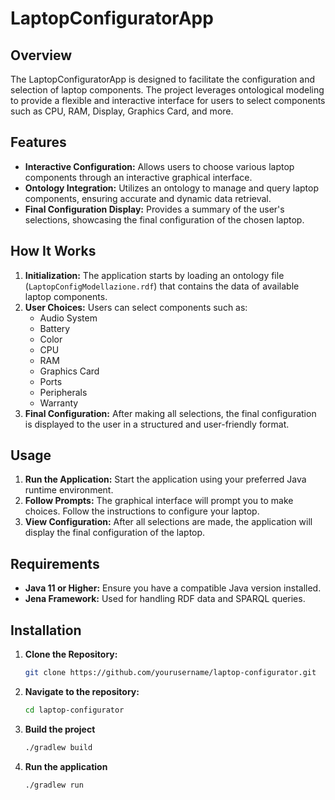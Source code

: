 # LaptopConfiguratorApp

## Overview
The LaptopConfiguratorApp is designed to facilitate the configuration and selection of laptop components. The project leverages ontological modeling to provide a flexible and interactive interface for users to select components such as CPU, RAM, Display, Graphics Card, and more.

## Features
- **Interactive Configuration:** Allows users to choose various laptop components through an interactive graphical interface.
- **Ontology Integration:** Utilizes an ontology to manage and query laptop components, ensuring accurate and dynamic data retrieval.
- **Final Configuration Display:** Provides a summary of the user's selections, showcasing the final configuration of the chosen laptop.

## How It Works
1. **Initialization:** The application starts by loading an ontology file (`LaptopConfigModellazione.rdf`) that contains the data of available laptop components.
2. **User Choices:** Users can select components such as:
   - Audio System
   - Battery
   - Color
   - CPU
   - RAM
   - Graphics Card
   - Ports
   - Peripherals
   - Warranty
3. **Final Configuration:** After making all selections, the final configuration is displayed to the user in a structured and user-friendly format.

## Usage
1. **Run the Application:** Start the application using your preferred Java runtime environment.
2. **Follow Prompts:** The graphical interface will prompt you to make choices. Follow the instructions to configure your laptop.
3. **View Configuration:** After all selections are made, the application will display the final configuration of the laptop.

## Requirements
- **Java 11 or Higher:** Ensure you have a compatible Java version installed.
- **Jena Framework:** Used for handling RDF data and SPARQL queries.

## Installation
1. **Clone the Repository:**
   ```bash
   git clone https://github.com/yourusername/laptop-configurator.git
   ```
2. **Navigate to the repository:**
   ```bash
   cd laptop-configurator
   ```
3. **Build the project**
   ```bash
   ./gradlew build
   ```
4. **Run the application**
   ```bash
   ./gradlew run
   ```
